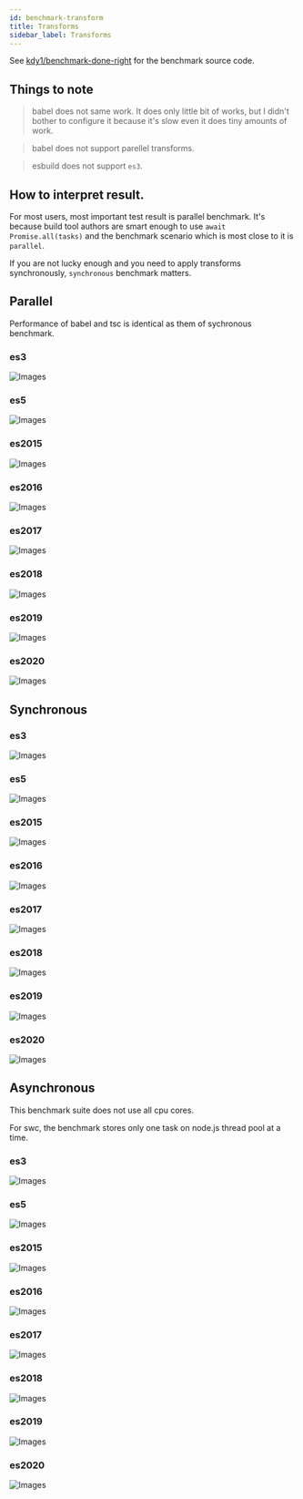 ```yaml
---
id: benchmark-transform
title: Transforms
sidebar_label: Transforms
---
```


See [kdy1/benchmark-done-right](https://github.com/kdy1/benchmark-done-right) for the benchmark source code.

## Things to note

> babel does not same work. It does only little bit of works, but I didn't bother to configure it because it's slow even it does tiny amounts of work.

> babel does not support parellel transforms.

> esbuild does not support `es3`.

## How to interpret result.

For most users, most important test result is parallel benchmark.
It's because build tool authors are smart enough to use `await Promise.all(tasks)` and the benchmark scenario which is most close to it is `parallel`.

If you are not lucky enough and you need to apply transforms synchronously, `synchronous` benchmark matters.

## Parallel

Performance of babel and tsc is identical as them of sychronous benchmark.

### es3

![Images](https://raw.githubusercontent.com/kdy1/benchmark-done-right/main/images/transform/parallel/es3.png)

### es5

![Images](https://raw.githubusercontent.com/kdy1/benchmark-done-right/main/images/transform/parallel/es5.png)

### es2015

![Images](https://raw.githubusercontent.com/kdy1/benchmark-done-right/main/images/transform/parallel/es2015.png)

### es2016

![Images](https://raw.githubusercontent.com/kdy1/benchmark-done-right/main/images/transform/parallel/es2016.png)

### es2017

![Images](https://raw.githubusercontent.com/kdy1/benchmark-done-right/main/images/transform/parallel/es2017.png)

### es2018

![Images](https://raw.githubusercontent.com/kdy1/benchmark-done-right/main/images/transform/parallel/es2018.png)

### es2019

![Images](https://raw.githubusercontent.com/kdy1/benchmark-done-right/main/images/transform/parallel/es2019.png)

### es2020

![Images](https://raw.githubusercontent.com/kdy1/benchmark-done-right/main/images/transform/parallel/es2020.png)

## Synchronous

### es3

![Images](https://raw.githubusercontent.com/kdy1/benchmark-done-right/main/images/transform/sync/es3.png)

### es5

![Images](https://raw.githubusercontent.com/kdy1/benchmark-done-right/main/images/transform/sync/es5.png)

### es2015

![Images](https://raw.githubusercontent.com/kdy1/benchmark-done-right/main/images/transform/sync/es2015.png)

### es2016

![Images](https://raw.githubusercontent.com/kdy1/benchmark-done-right/main/images/transform/sync/es2016.png)

### es2017

![Images](https://raw.githubusercontent.com/kdy1/benchmark-done-right/main/images/transform/sync/es2017.png)

### es2018

![Images](https://raw.githubusercontent.com/kdy1/benchmark-done-right/main/images/transform/sync/es2018.png)

### es2019

![Images](https://raw.githubusercontent.com/kdy1/benchmark-done-right/main/images/transform/sync/es2019.png)

### es2020

![Images](https://raw.githubusercontent.com/kdy1/benchmark-done-right/main/images/transform/sync/es2020.png)

## Asynchronous

This benchmark suite does not use all cpu cores.

For swc, the benchmark stores only one task on node.js thread pool at a time.

### es3

![Images](https://raw.githubusercontent.com/kdy1/benchmark-done-right/main/images/transform/async/es3.png)

### es5

![Images](https://raw.githubusercontent.com/kdy1/benchmark-done-right/main/images/transform/async/es5.png)

### es2015

![Images](https://raw.githubusercontent.com/kdy1/benchmark-done-right/main/images/transform/async/es2015.png)

### es2016

![Images](https://raw.githubusercontent.com/kdy1/benchmark-done-right/main/images/transform/async/es2016.png)

### es2017

![Images](https://raw.githubusercontent.com/kdy1/benchmark-done-right/main/images/transform/async/es2017.png)

### es2018

![Images](https://raw.githubusercontent.com/kdy1/benchmark-done-right/main/images/transform/async/es2018.png)

### es2019

![Images](https://raw.githubusercontent.com/kdy1/benchmark-done-right/main/images/transform/async/es2019.png)

### es2020

![Images](https://raw.githubusercontent.com/kdy1/benchmark-done-right/main/images/transform/async/es2020.png)
